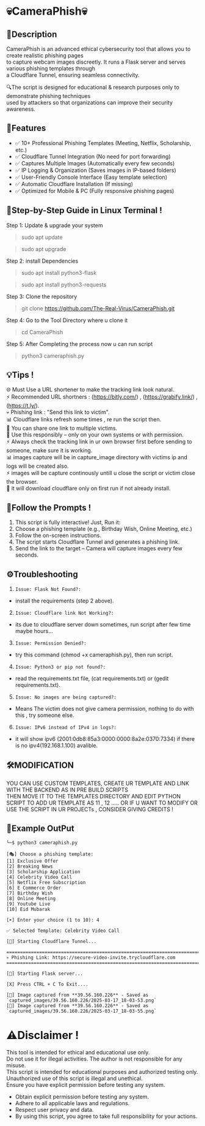 # 💀CameraPhish💀

## 📜Description
CameraPhish is an advanced ethical cybersecurity tool that allows you to create realistic phishing pages  
to capture webcam images discreetly. It runs a Flask server and serves various phishing templates through  
a Cloudflare Tunnel, ensuring seamless connectivity.  

🔍The script is designed for educational & research purposes only to demonstrate phishing techniques  
used by attackers so that organizations can improve their security awareness.  

## 🔑Features
- ✅ 10+ Professional Phishing Templates (Meeting, Netflix, Scholarship, etc.)  
- ✅ Cloudflare Tunnel Integration (No need for port forwarding)  
- ✅ Captures Multiple Images (Automatically every few seconds)  
- ✅ IP Logging & Organization (Saves images in IP-based folders)  
- ✅ User-Friendly Console Interface (Easy template selection)  
- ✅ Automatic Cloudflare Installation (If missing)  
- ✅ Optimized for Mobile & PC (Fully responsive phishing pages)  

## 🚀Step-by-Step Guide in Linux Terminal !

Step 1: Update & upgrade your system  
>sudo apt update  

>sudo apt upgrade  

Step 2: install Dependencies  
>sudo apt install python3-flask  

>sudo apt install python3-requests  

Step 3: Clone the repository  
>git clone https://github.com/The-Real-Virus/CameraPhish.git  

Step 4: Go to the Tool Directory where u clone it  
>cd CameraPhish  

Step 5: After Completing the process now u can run script  
>python3 cameraphish.py  

## 💡Tips !
🌐 Must Use a URL shortener to make the tracking link look natural.  
⚡ Recommended URL shortners : (https://bitly.com/) , (https://grabify.link/) , (https://t.ly/).  
💀 Phishing link : "Send this link to victim".  
📊 Cloudflare links refresh some times , re run the script then.  
🔄 You can share one link to multiple victims.  
🛑 Use this responsibly – only on your own systems or with permission.  
⚡ Always check the tracking link in ur own browser first before sending to someone, make sure it is working.  
📊 images capture will be in capture_image directory with victims ip and logs will be created also.  
⚡ images will be capture continously untill u close the script or victim close the browser.  
🔄 it will download cloudflare only on first run if not already install.  

## 🤝Follow the Prompts !
1) This script is fully interactive! Just, Run it:  
2) Choose a phishing template (e.g., Birthday Wish, Online Meeting, etc.)  
3) Follow the on-screen instructions.  
4) The script starts Cloudflare Tunnel and generates a phishing link.  
5) Send the link to the target – Camera will capture images every few seconds.  

## ⚙️Troubleshooting

1) `Issue: Flask Not Found?:`  
- install the requirements (step 2 above).  

2) `Issue: Cloudflare link Not Working?:`  
- its due to cloudflare server down sometimes, run script after few time maybe hours...  

3) `Issue: Permission Denied?:`  
- try this command (chmod +x cameraphish.py), then run script.  

4) `Issue: Python3 or pip not found?:`  
- read the requirements.txt file, (cat requirements.txt) or (gedit requirements.txt).  

5) `Issue: No images are being captured?:`  
- Means The victim does not give camera permission, nothing to do with this , try someone else.  

6) `Issue: IPv6 instead of IPv4 in logs?:`  
- it will show ipv6 (2001:0db8:85a3:0000:0000:8a2e:0370:7334) if there is no ipv4(192.168.1.100) avalible.  

## 🛠️MODIFICATION 

YOU CAN USE CUSTOM TEMPLATES, CREATE UR TEMPLATE AND LINK WITH THE BACKEND AS IN PRE BUILD SCRIPTS  
THEN MOVE IT TO THE TEMPLATES DIRECTORY AND EDIT PYTHON SCRIPT TO ADD UR TEMPLATE AS 11 , 12 .....
OR
IF U WANT TO MODIFY OR USE THE SCRIPT IN UR PROJECTs , CONSIDER GIVING CREDITS !  

## 📂Example OutPut

	└─$ python3 cameraphish.py  

	[🎭] Choose a phishing template:  
	[1] Exclusive Offer  
	[2] Breaking News  
	[3] Scholarship Application  
	[4] Celebrity Video Call  
	[5] Netflix Free Subscription  
	[6] E Commerce Order  
	[7] Birthday Wish  
	[8] Online Meeting  
	[9] Youtube Live  
	[10] Eid Mubarak  

	[➤] Enter your choice (1 to 10): 4  

	✅ Selected Template: Celebrity Video Call  

	[🔄] Starting Cloudflare Tunnel...  

	==========================================================================================  
	💀 Phishing Link: https://secure-video-invite.trycloudflare.com  
	==========================================================================================  

	[🚀] Starting Flask server...  

	[X] Press CTRL + C To Exit....  

	[📸] Image captured from **39.56.160.226** - Saved as `captured_images/39.56.160.226/2025-03-17_18-03-53.png`  
	[📸] Image captured from **39.56.160.226** - Saved as `captured_images/39.56.160.226/2025-03-17_18-03-55.png`  


# ⚠️Disclaimer !
This tool is intended for ethical and educational use only.  
Do not use it for illegal activities. The author is not responsible for any misuse.  
This script is intended for educational purposes and authorized testing only.  
Unauthorized use of this script is illegal and unethical.  
Ensure you have explicit permission before testing any system.  
- Obtain explicit permission before testing any system.  
- Adhere to all applicable laws and regulations.  
- Respect user privacy and data.  
- By using this script, you agree to take full responsibility for your actions.  
